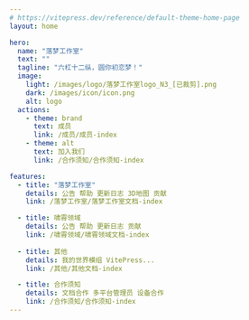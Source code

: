 ```yaml
---
# https://vitepress.dev/reference/default-theme-home-page
layout: home

hero:
  name: "落梦工作室"
  text: ""
  tagline: "六杠十二纵，圆你初恋梦！"
  image:
    light: /images/logo/落梦工作室logo_N3_[已裁剪].png
    dark: /images/icon/icon.png
    alt: logo
  actions:
    - theme: brand
      text: 成员
      link: /成员/成员-index
    - theme: alt
      text: 加入我们
      link: /合作须知/合作须知-index

features:
  - title: "落梦工作室"
    details: 公告 帮助 更新日志 3D地图 贡献
    link: /落梦工作室/落梦工作室文档-index

  - title: 啸霄领域
    details: 公告 帮助 更新日志 贡献
    link: /啸霄领域/啸霄领域文档-index
    
  - title: 其他
    details: 我的世界模组 VitePress...
    link: /其他/其他文档-index

  - title: 合作须知
    details: 文档合作 多平台管理员 设备合作
    link: /合作须知/合作须知-index
---
```


<!-- 
  有效的 设置body::before.height的var值 使其背景图片遮罩能填满整个屏幕
  bug: 当加载更长的页面再返回较短的页面时，
    不会重设body::before.height，需要刷新页面才能重设
-->
<!-- 
<script setup>
import { onMounted, onUnmounted } from 'vue';
import { useRoute } from 'vitepress';

const route = useRoute();

function setBeforeHeight() {
    const root = document.querySelector(":root");
    const DOMW = document.body.clientWidth;
    const DOMH = Math.max(document.documentElement.scrollHeight, document.body.scrollHeight);

    console.log(DOMW, DOMH, root);

    root.style.setProperty('--body-before-height', `${DOMH}px`);
}

onMounted(() => {
    setBeforeHeight();
    window.addEventListener('resize', setBeforeHeight);

    // 监听路由变化
    const observer = new MutationObserver((mutations) => {
        mutations.forEach((mutation) => {
            if (mutation.type === 'childList' || mutation.type === 'attributes') {
                setBeforeHeight();
            }
        });
    });

    observer.observe(document.body, { childList: true, subtree: true, attributes: true });
});

onUnmounted(() => {
    window.removeEventListener('resize', setBeforeHeight);
});
</script> 
-->